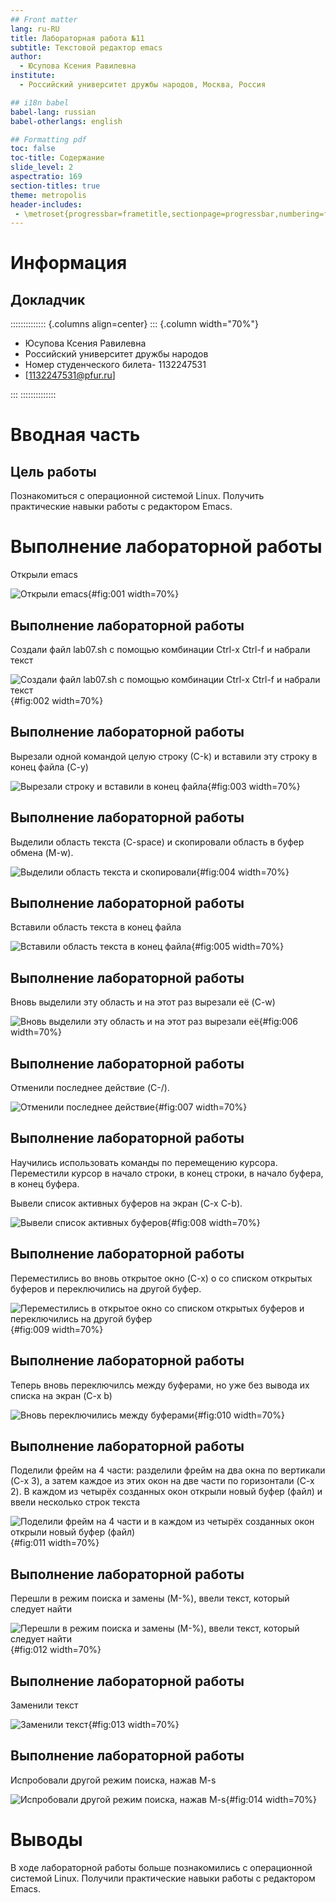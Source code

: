 ```yaml
---
## Front matter
lang: ru-RU
title: Лабораторная работа №11
subtitle: Текстовой редактор emacs
author:
  - Юсупова Ксения Равилевна
institute:
  - Российский университет дружбы народов, Москва, Россия

## i18n babel
babel-lang: russian
babel-otherlangs: english

## Formatting pdf
toc: false
toc-title: Содержание
slide_level: 2
aspectratio: 169
section-titles: true
theme: metropolis
header-includes:
 - \metroset{progressbar=frametitle,sectionpage=progressbar,numbering=fraction}
---
```


# Информация

## Докладчик

:::::::::::::: {.columns align=center}
::: {.column width="70%"}

  * Юсупова Ксения Равилевна
  * Российский университет дружбы народов
  * Номер студенческого билета- 1132247531
  * [1132247531@pfur.ru]

:::
::::::::::::::

# Вводная часть

## Цель работы

Познакомиться с операционной системой Linux. Получить практические навыки работы с редактором Emacs.


# Выполнение лабораторной работы

Открыли emacs

![Открыли emacs](image/61.png){#fig:001 width=70%}

## Выполнение лабораторной работы

Создали файл lab07.sh с помощью комбинации Ctrl-x Ctrl-f и набрали текст

![Создали файл lab07.sh с помощью комбинации Ctrl-x Ctrl-f и набрали текст](image/62.png){#fig:002 width=70%}

## Выполнение лабораторной работы

Вырезали одной командой целую строку (С-k) и вставили эту строку в конец файла (C-y)

![Вырезали строку и вставили в конец файла](image/63.png){#fig:003 width=70%}

## Выполнение лабораторной работы

Выделили область текста (C-space) и скопировали область в буфер обмена (M-w).

![Выделили область текста и скопировали](image/64.png){#fig:004 width=70%}

## Выполнение лабораторной работы

Вставили область текста в конец файла

![Вставили область текста в конец файла](image/65.png){#fig:005 width=70%}

## Выполнение лабораторной работы

Вновь выделили эту область и на этот раз вырезали её (C-w)

![Вновь выделили эту область и на этот раз вырезали её](image/66.png){#fig:006 width=70%}

## Выполнение лабораторной работы

Отменили последнее действие (C-/).

![Отменили последнее действие ](image/67.png){#fig:007 width=70%}

## Выполнение лабораторной работы

Научились использовать команды по перемещению курсора.
Переместили курсор в начало строки, в конец строки, в начало буфера, в конец буфера.

Вывели список активных буферов на экран (C-x C-b).

![Вывели список активных буферов ](image/68.png){#fig:008 width=70%}

## Выполнение лабораторной работы

Переместились во вновь открытое окно (C-x) o со списком открытых буферов и переключились на другой буфер.

![Переместились в открытое окно со списком открытых буферов и переключились на другой буфер](image/69.png){#fig:009 width=70%}

## Выполнение лабораторной работы

Теперь вновь переключилсь между буферами, но уже без вывода их списка на экран (C-x b)

![Вновь переключились между буферами](image/610.png){#fig:010 width=70%}

## Выполнение лабораторной работы

Поделили фрейм на 4 части: разделили фрейм на два окна по вертикали (C-x 3), а затем каждое из этих окон на две части по горизонтали (C-x 2). В каждом из четырёх созданных окон открыли новый буфер (файл) и ввели несколько строк текста

![Поделили фрейм на 4 части и в каждом из четырёх созданных окон открыли новый буфер (файл)](image/611.png){#fig:011 width=70%}

## Выполнение лабораторной работы

Перешли в режим поиска и замены (M-%), ввели текст, который следует найти

![Перешли в режим поиска и замены (M-%), ввели текст, который следует найти](image/612.png){#fig:012 width=70%}

## Выполнение лабораторной работы

Заменили текст

![Заменили текст](image/613.png){#fig:013 width=70%}

## Выполнение лабораторной работы

Испробовали другой режим поиска, нажав M-s

![Испробовали другой режим поиска, нажав M-s ](image/614.png){#fig:014 width=70%} 

# Выводы

В ходе лабораторной работы больше познакомились с операционной системой Linux. Получили практические навыки работы с редактором Emacs.
